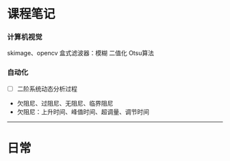 # 课程笔记
### 计算机视觉
skimage、opencv 盒式滤波器：模糊
二值化 Otsu算法
### 自动化
- [ ] 二阶系统动态分析过程
- 欠阻尼、过阻尼、无阻尼、临界阻尼
- 欠阻尼：上升时间、峰值时间、超调量、调节时间
- - -
# 日常